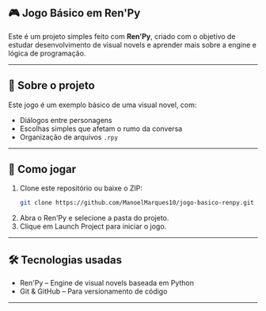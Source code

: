 ## 🎮 Jogo Básico em Ren'Py

Este é um projeto simples feito com **Ren'Py**, criado com o objetivo de estudar desenvolvimento de visual novels e aprender mais sobre a engine e lógica de programação.

---

## 🧠 Sobre o projeto

Este jogo é um exemplo básico de uma visual novel, com:
- Diálogos entre personagens
- Escolhas simples que afetam o rumo da conversa
- Organização de arquivos `.rpy`
  
---

## 🚀 Como jogar

1. Clone este repositório ou baixe o ZIP:
   ```bash
   git clone https://github.com/ManoelMarques10/jogo-basico-renpy.git
3. Abra o Ren'Py e selecione a pasta do projeto.
3. Clique em Launch Project para iniciar o jogo.

---

## 🛠 Tecnologias usadas
- Ren'Py – Engine de visual novels baseada em Python
- Git & GitHub – Para versionamento de código

---
